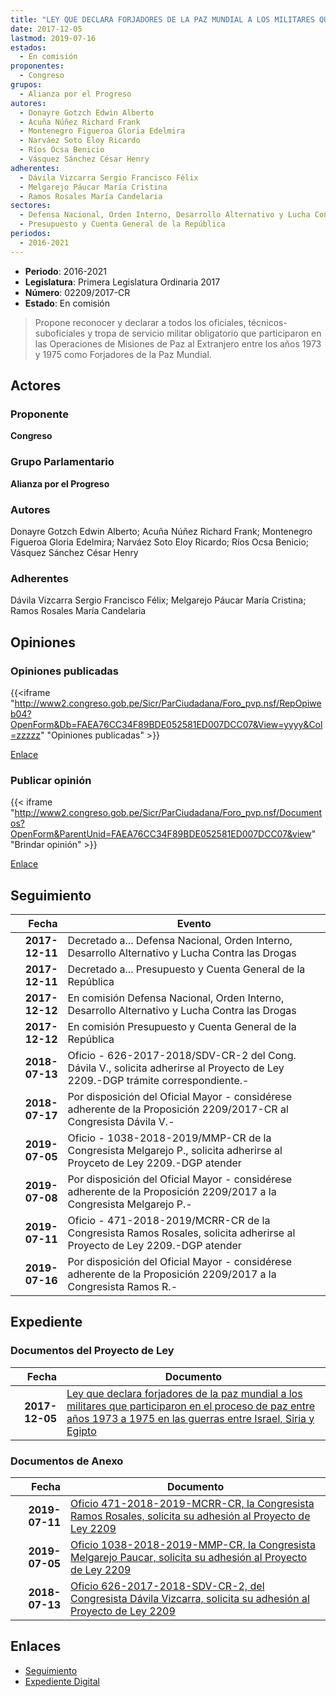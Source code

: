 ```yaml
---
title: "LEY QUE DECLARA FORJADORES DE LA PAZ MUNDIAL A LOS MILITARES QUE PARTICIPARON EN EL PROCESO DE PAZ ENTRE AÑOS 1973 A 1975, EN LAS GUERRAS ENTRE ISRAEL, SIRIA Y EGIPTO"
date: 2017-12-05
lastmod: 2019-07-16
estados: 
  - En comisión
proponentes: 
  - Congreso
grupos: 
  - Alianza por el Progreso
autores: 
  - Donayre Gotzch Edwin Alberto
  - Acuña Núñez Richard Frank
  - Montenegro Figueroa Gloria Edelmira
  - Narváez Soto Eloy Ricardo
  - Ríos Ocsa Benicio
  - Vásquez Sánchez César Henry
adherentes: 
  - Dávila Vizcarra Sergio Francisco Félix
  - Melgarejo Páucar María Cristina
  - Ramos Rosales María Candelaria
sectores: 
  - Defensa Nacional, Orden Interno, Desarrollo Alternativo y Lucha Contra las Drogas
  - Presupuesto y Cuenta General de la República
periodos: 
  - 2016-2021
---
```


- **Periodo**: 2016-2021
- **Legislatura**: Primera Legislatura Ordinaria 2017
- **Número**: 02209/2017-CR
- **Estado**: En comisión

> Propone reconocer y declarar a todos los oficiales, técnicos-suboficiales y tropa de servicio militar obligatorio que participaron en las Operaciones de Misiones de Paz al Extranjero entre los años 1973 y 1975 como Forjadores de la Paz Mundial.


## Actores

### Proponente

**Congreso**

### Grupo Parlamentario

**Alianza por el Progreso**

### Autores

Donayre Gotzch Edwin Alberto; Acuña Núñez Richard Frank; Montenegro Figueroa Gloria Edelmira; Narváez Soto Eloy Ricardo; Ríos Ocsa Benicio; Vásquez Sánchez César Henry

### Adherentes

Dávila Vizcarra Sergio Francisco Félix; Melgarejo Páucar María Cristina; Ramos Rosales María Candelaria


## Opiniones

### Opiniones publicadas

{{<iframe "http://www2.congreso.gob.pe/Sicr/ParCiudadana/Foro_pvp.nsf/RepOpiweb04?OpenForm&Db=FAEA76CC34F89BDE052581ED007DCC07&View=yyyy&Col=zzzzz" "Opiniones publicadas" >}}

[Enlace](http://www2.congreso.gob.pe/Sicr/ParCiudadana/Foro_pvp.nsf/RepOpiweb04?OpenForm&Db=FAEA76CC34F89BDE052581ED007DCC07&View=yyyy&Col=zzzzz)
### Publicar opinión

{{< iframe "http://www2.congreso.gob.pe/Sicr/ParCiudadana/Foro_pvp.nsf/Documentos?OpenForm&ParentUnid=FAEA76CC34F89BDE052581ED007DCC07&view" "Brindar opinión" >}}

[Enlace](http://www2.congreso.gob.pe/Sicr/ParCiudadana/Foro_pvp.nsf/Documentos?OpenForm&ParentUnid=FAEA76CC34F89BDE052581ED007DCC07&view)

## Seguimiento

| Fecha | Evento |
|------:|--------|
| **2017-12-11** | Decretado a... Defensa Nacional, Orden Interno, Desarrollo Alternativo y Lucha Contra las Drogas|
| **2017-12-11** | Decretado a... Presupuesto y Cuenta General de la República|
| **2017-12-12** | En comisión Defensa Nacional, Orden Interno, Desarrollo Alternativo y Lucha Contra las Drogas|
| **2017-12-12** | En comisión Presupuesto y Cuenta General de la República|
| **2018-07-13** | Oficio - 626-2017-2018/SDV-CR-2 del Cong. Dávila V., solicita adherirse al Proyecto de Ley 2209.-DGP trámite correspondiente.-|
| **2018-07-17** | Por disposición del Oficial Mayor - considérese adherente de la Proposición 2209/2017-CR al Congresista Dávila V.-|
| **2019-07-05** | Oficio - 1038-2018-2019/MMP-CR de la Congresista Melgarejo P., solicita adherirse al Proyceto de Ley 2209.-DGP atender|
| **2019-07-08** | Por disposición del Oficial Mayor - considérese adherente de la Proposición 2209/2017 a la Congresista Melgarejo P.-|
| **2019-07-11** | Oficio - 471-2018-2019/MCRR-CR de la Congresista Ramos Rosales, solicita adherirse al Proyecto de Ley 2209.-DGP atender|
| **2019-07-16** | Por disposición del Oficial Mayor - considérese adherente de la Proposición 2209/2017 a la Congresista Ramos R.-|


## Expediente


### Documentos del Proyecto de Ley

| Fecha | Documento |
|------:|--------|
| **2017-12-05** | [Ley que declara forjadores de la paz mundial a los militares que participaron en el proceso de paz entre años 1973 a 1975 en las guerras entre Israel, Siria y Egipto](http://www.leyes.congreso.gob.pe/Documentos/2016_2021/Proyectos_de_Ley_y_de_Resoluciones_Legislativas/PL0220920171205.pdf) |

### Documentos de Anexo

| Fecha | Documento |
|------:|--------|
| **2019-07-11** | [Oficio 471-2018-2019-MCRR-CR, la Congresista Ramos Rosales, solicita su adhesión al Proyecto de Ley 2209](http://www.leyes.congreso.gob.pe/Documentos/2016_2021/Adhesiones/Proyectos_de_Ley/OFICIO-471-2018-2019-MCRR-CR.pdf) |
| **2019-07-05** | [Oficio 1038-2018-2019-MMP-CR, la Congresista Melgarejo Paucar, solicita su adhesión al Proyecto de Ley 2209](http://www.leyes.congreso.gob.pe/Documentos/2016_2021/Adhesiones/Proyectos_de_Ley/OFICIO-1038-2018-2019-MMP-CR.pdf) |
| **2018-07-13** | [Oficio 626-2017-2018-SDV-CR-2, del Congresista Dávila Vizcarra, solicita su adhesión al Proyecto de Ley 2209](http://www.leyes.congreso.gob.pe/Documentos/2016_2021/Adhesiones/Proyectos_de_Ley/OFICIO-626-2017-2018-SDV-CR-2.PDF) |

## Enlaces 

- [Seguimiento](http://www2.congreso.gob.pe/Sicr/TraDocEstProc/CLProLey2016.nsf/f7fff46988ca05b1052578e100829cc7/b2b034f88a560fcc052581ed007bf65a?OpenDocument)
- [Expediente Digital](http://www2.congreso.gob.pe/Sicr/TraDocEstProc/CLProLey2016.nsf/f7fff46988ca05b1052578e100829cc7/b2b034f88a560fcc052581ed007bf65a?OpenDocument&Click=05257FB7005EB655.eb71d0cf91d8294e05256cdf006b5706/$Body/0.1C6C)
